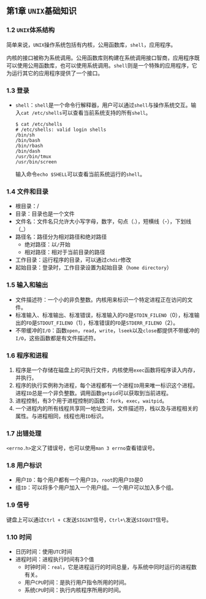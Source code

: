 ## 第1章 `UNIX`基础知识

### 1.2 `UNIX`体系结构

简单来说，`UNIX`操作系统包括有内核，公用函数库，`shell`，应用程序。

内核的接口被称为系统调用。公用函数库则构建在系统调用接口智商，应用程序既可以使用公用函数库，也可以使用系统调用。`shell`则是一个特殊的应用程序，它为运行其它的应用程序提供了一个接口。

### 1.3 登录

* `shell`：`shell`是一个命令行解释器，用户可以通过`shell`与操作系统交互。输入`cat /etc/shells`可以查看当前系统支持的所有`shell`。

  ```shell
  $ cat /etc/shells
  # /etc/shells: valid login shells
  /bin/sh
  /bin/bash
  /bin/rbash
  /bin/dash
  /usr/bin/tmux
  /usr/bin/screen
  ```

  输入命令`echo $SHELL`可以查看当前系统运行的`shell`。

### 1.4 文件和目录

* 根目录：/
* 目录：目录也是一个文件
* 文件名：文件名只允许大小写字母，数字，句点（.），短横线（-），下划线（_）
* 路径名：路径分为相对路径和绝对路径
  * 绝对路径：以`/`开始
  * 相对路径：相对于当前目录的路径
* 工作目录：运行程序的目录，可以通过`chdir`修改
* 起始目录：登录时，工作目录设置为起始目录（`home directory`）

### 1.5 输入和输出

* 文件描述符：一个小的非负整数。内核用来标识一个特定进程正在访问的文件。
* 标准输入、标准输出、标准错误，标准输入的`FD`是`STDIN_FILENO`（0），标准输出的`FD`是`STDOUT_FILENO`（1），标准错误的`FD`是`STDERR_FILENO`（2）。
* 不带缓冲的`I/O`：函数`open`，`read`，`write`，`lseek`以及`close`都提供不带缓冲的`I/O`，这些函数都是有文件描述符。

### 1.6 程序和进程

1. 程序是一个存储在磁盘上的可执行文件，内核使用`exec`函数将程序读入内存，并执行。
2. 程序的执行实例称为进程，每个进程都有一个进程`ID`用来唯一标识这个进程。进程`ID`总是一个非负整数。调用函数`getpid`可以获取到当前进程。
3. 进程控制，有3个用于进程控制的函数：`fork`，`exec`，`waitpid`。
4. 一个进程内的所有线程共享同一地址空间，文件描述符，栈以及与进程相关的属性。与进程相同，线程也用`ID`标识。

### 1.7 出错处理

`<errno.h>`定义了错误号，也可以使用`man 3 errno`查看错误号。

### 1.8 用户标识

* 用户`ID`：每个用户都有一个用户`ID`，`root`的用户`ID`是0
* 组`ID`：可以将多个用户加入一个用户组。一个用户可以加入多个组。

### 1.9 信号

键盘上可以通过`Ctrl + C`发送`SIGINT`信号，`Ctrl+\`发送`SIGQUIT`信号。

### 1.10 时间

* 日历时间：使用`UTC`时间
* 进程时间：进程执行时间有3个值
  * 时钟时间：`real`，它是进程运行的时间总量，与系统中同时运行的进程数有关。
  * 用户`CPU`时间：是执行用户指令所用的时间。
  * 系统`CPU`时间：执行内核程序所用的时间。





